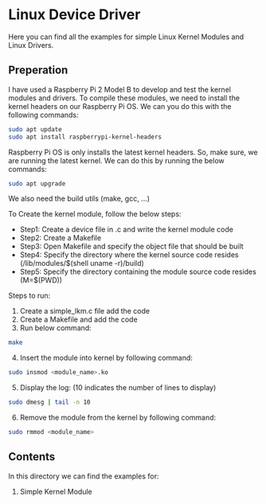# Linux Device Driver

Here you can find all the examples for simple Linux Kernel Modules and Linux Drivers.

## Preperation 

I have used a Raspberry Pi 2 Model B to develop and test the kernel modules and drivers. To compile these modules, we need to install the kernel headers on our Raspberry Pi OS. We can you do this with the following commands:

```bash
sudo apt update
sudo apt install raspberrypi-kernel-headers
```

Raspberry Pi OS is only installs the latest kernel headers. So, make sure, we are running the latest kernel. We can do this by running the below commands:

```bash
sudo apt upgrade
```

We also need the build utils (make, gcc, ...)

To Create the kernel module, follow the below steps:

- Step1: Create a device file in .c and write the kernel module code
- Step2: Create a Makefile
- Step3: Open Makefile and specify the object file that should be built
- Step4: Specify the directory where the kernel source code resides (/lib/modules/$(shell uname -r)/build)
- Step5: Specify the directory containing the module source code resides (M=$(PWD))

Steps to run:
1. Create a simple_lkm.c file add the code
2. Create a Makefile and add the code
3. Run below command:

```bash
make
```

4. Insert the module into kernel by following command:

```bash
sudo insmod <module_name>.ko
```

5. Display the log: (10 indicates the number of lines to display)

```bash
sudo dmesg | tail -n 10
```

6. Remove the module from the kernel by following command:

```bash
sudo rmmod <module_name>
```


## Contents

In this directory we can find the examples for:
1. Simple Kernel Module
